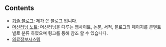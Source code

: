 ## Contents

* [기술 블로그](./technical_articles/index.md): 제가 쓴 블로그 입니다.
* [머신러닝 노트](./machine_learning_notes/index.md): 머신러닝을 다루는 웹사이트, 논문, 서적, 블로그의 페이지를 콘텐트별로 분류 하였으며 링크를 통해 참조 할 수 있습니다.
* [의료정보시스템](./medical_information_systems/index.md)

